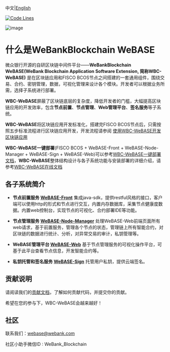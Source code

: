 中文|[English](README-en.md)

[![Code Lines](https://tokei.rs/b1/github/WeBankBlockchain/WeBASE?category=code)](https://github.com/WeBankFinTech/WeBASE)

![image](https://webasedoc.readthedocs.io/zh_CN/lab/_images/logo.jpg)

# 什么是WeBankBlockchain WeBASE

微众银行开源的自研区块链中间件平台——**WeBankBlockchain WeBASE(WeBank Blockchain Application Software Extension, 简称WBC-WeBASE)** 
是在区块链应用和FISCO BCOS节点之间搭建的一套通用组件，围绕交易、合约、密钥管理，数据，可视化管理来设计各个模块。开发者可以根据业务所需，选择子系统进行部署。

**WBC-WeBASE**屏蔽了区块链底层的复杂度，降低开发者的门槛，大幅提高区块链应用的开发效率，包含**节点前置**、**节点管理**、**Web管理平台**、**签名服务**等子系统。

**WBC-WeBASE**将区块链应用开发标准化，搭建完FISCO BCOS节点后，只需按照五步标准流程进行区块链应用开发，开发流程请参阅 [使用WBC-WeBASE开发区块链应用](https://github.com/WeBankBlockchain/WeBASE-Doc/blob/master/docs/WeBASE/quick-start.md)

**WBC-WeBASE一键部署**(FISCO BCOS + WeBASE-Front + WeBASE-Node-Manager + WeBASE-Sign + WeBASE-Web)可以参考[WBC-WeBASE一键部署文档](https://webasedoc.readthedocs.io/zh_CN/lab/docs/WeBASE/install.html)，**WBC-WeBASE**整体结构设计与各子系统功能与安装部署的详细介绍，请参考[WBC-WeBASE在线文档](https://webasedoc.readthedocs.io/zh_CN/lab/index.html)

## 各子系统简介
* **节点前置服务 [WeBASE-Front](https://github.com/WeBankBlockchain/WeBASE-Front)** 
集成java-sdk，提供restful风格的接口，客户端可以使用http的形式和节点进行交互，内置内存数据库，采集节点健康度数据。内置web控制台，实现节点的可视化、合约部署IDE等功能。

* **节点管理服务 [WeBASE-Node-Manager](https://github.com/WeBankBlockchain/WeBASE-Node-Manager)**
处理WeBASE-Web前端页面所有web请求，基于前置服务，管理各个节点的状态，管理链上所有智能合约，对区块链的数据进行统计、分析，对异常交易的审计，私钥管理等。

* **WeBASE管理平台 [WeBASE-Web](https://github.com/WeBankBlockchain/WeBASE-Web)**
基于节点管理服务的可视化操作平台，可基于此平台查看节点信息，开发智能合约等。

* **私钥托管和签名服务 [WeBASE-Sign](https://github.com/WeBankBlockchain/WeBASE-Sign)**
托管用户私钥，提供云端签名。

## 贡献说明
请阅读我们的[贡献文档](https://webasedoc.readthedocs.io/zh_CN/lab/docs/WeBASE/CONTRIBUTING.html)，了解如何贡献代码，并提交你的贡献。

希望在您的参与下，WBC-WeBASE会越来越好！

## 社区
联系我们：webase@webank.com

社区小助手微信ID : WeBank_Blockchain
